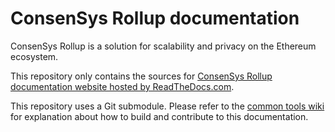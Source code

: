 # ConsenSys Rollup documentation

ConsenSys Rollup is a solution for scalability and privacy on the Ethereum ecosystem.

This repository only contains the sources for [ConsenSys Rollup documentation website hosted by ReadTheDocs.com].

This repository uses a Git submodule. Please refer to the [common tools wiki] for explanation about
how to build and contribute to this documentation.

[common tools wiki]: https://github.com/Consensys/doc.common/wiki
[ConsenSys Rollup documentation website hosted by ReadTheDocs.com]: https://docs.sumo.consensys.net/
